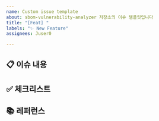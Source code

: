 ```yaml
---
name: Custom issue template
about: sbom-vulnerability-analyzer 저장소의 이슈 템플릿입니다
title: "[Feat] "
labels: "✨ New Feature"
assignees: Juser0

---
```


## 📋 이슈 내용

## ✅ 체크리스트

## 📚 레퍼런스
